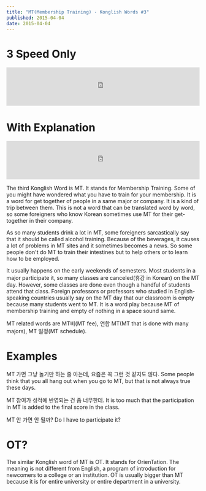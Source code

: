 ```yaml
---
title: "MT(Membership Training) - Konglish Words #3"
published: 2015-04-04
date: 2015-04-04
---
```


#  3 Speed Only

<iframe id="audio_iframe" src="https://www.podbean.com/media/player/7vj2r-550ba4/initByJs/1/auto/1?skin=10" width="100%" height="100" frameborder="0" scrolling="no"></iframe>

#  With Explanation

<iframe id="audio_iframe" src="https://www.podbean.com/media/player/2vf5h-550ba6/initByJs/1/auto/1?skin=10" width="100%" height="100" frameborder="0" scrolling="no"></iframe>

The third Konglish Word is MT. It stands for Membership Training. Some of you might have wondered what you have to train for your membership. It is a word for get together of people in a same major or company. It is a kind of trip between them. This is not a word that can be translated word by word, so some foreigners who know Korean sometimes use MT for their get-together in their company.

As so many students drink a lot in MT, some foreigners sarcastically say that it should be called alcohol training. Because of the beverages, it causes a lot of problems in MT sites and it sometimes becomes a news. So some people don't do MT to train their intestines but to help others or to learn how to be employed.

It usually happens on the early weekends of semesters. Most students in a major participate it, so many classes are canceled(휴강 in Korean) on the MT day. However, some classes are done even though a handful of students attend that class. Foreign professors or professors who studied in English-speaking countries usually say on the MT day that our classroom is empty because many students went to MT. It is a word play because MT of membership training and empty of nothing in a space sound same.

MT related words are MT비(MT fee), 연합 MT(MT that is done with many majors), MT 일정(MT schedule).

#  Examples

MT 가면 그냥 놀기만 하는 줄 아는데, 요즘은 꼭 그런 것 같지도 않다.
Some people think that you all hang out when you go to MT, but that is not always true these days.

MT 참여가 성적에 반영되는 건 좀 너무한데.
It is too much that the participation in MT is added to the final score in the class.

MT 안 가면 안 될까?
Do I have to participate it?

#  OT?

The similar Konglish word of MT is OT. It stands for OrienTation. The meaning is not different from English, a program of introduction for newcomers to a college or an institution. OT is usually bigger than MT because it is for entire university or entire department in a university.